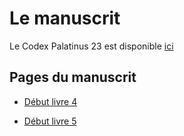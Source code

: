 # Le manuscrit

Le Codex Palatinus 23 est disponible [ici](https://digi.ub.uni-heidelberg.de/diglit/cpgraec23/0001/image)

## Pages du manuscrit

- [Début livre 4](https://digi.ub.uni-heidelberg.de/diglit/cpgraec23/0112/image)

- [Début livre 5](https://digi.ub.uni-heidelberg.de/diglit/cpgraec23/0118/image)
